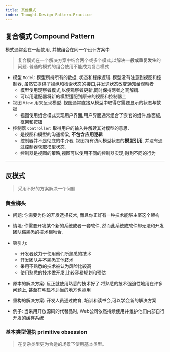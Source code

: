 ```yaml
---
title: 其他模式
index: Thought.Design Pattern.Practice
---
```




## 复合模式 Compound Pattern

模式通常会在一起使用, 并被组合在同一个设计方案中

> 复合模式在一个解决方案中结合两个或多个模式,以解决**一般或重复发生**的问题. 普通的模式的组合使用不能成为复合模式

<ToggleContent title="MVC">

- 模型 `Model`: 模型所持所有的数据, 状态和程序逻辑. 模型没有注意到视图和控制器, 虽然它提供了操纵和检索状态的接口,并发送状态改变通知给观察者
  - 模型使用观察者模式,以便观察者更新,同时保持两者之间解耦.
  - 可以用适配器将新的模型适配到原来的视图和控制器上
- 视图 `View`: 用来呈现模型. 视图通常直接从模型中取得它需要显示的状态与数据
  - 视图使用组合模式实现用户界面,用户界面通常组合了嵌套的组件,像面板,框架和按钮
- 控制器 `Controller`: 取得用户的输入并解读其对模型的意思. 
  - 是视图和模型的沟通桥梁, **不包含应用逻辑**
  - 控制器并不是彻底的中介者, 视图持有访问模型状态的**模型引用**, 并没有通过控制器获取模型状态. 
  - 控制器是视图的策略,视图可以使用不同的控制器实现,得到不同的行为


</ToggleContent>


---

## 反模式

> 采用不好的方案解决一个问题


### 黄金榔头

- 问题: 你需要为你的开发选择技术, 而且你正好有一种技术能够主宰这个架构
- 情境: 你需要开发某个新的系统或者一套软件, 然而此系统或软件却无法和开发团队缩熟悉的技术相吻合.
- 吸引力: 
  - 开发者致力于使用他们所熟悉的技术
  - 开发团队并不熟悉其他技术
  - 采用不熟悉的技术被认为风险比较高
  - 使用熟悉的技术做开发,比较容易规划和预估

- 原本的解决方案: 反正就使用熟悉的技术好了.将熟悉的技术强迫性地用在许多问题上, 甚至在明显不适当的地方也照用
- 重构的解决方案: 开发人员通过教育, 培训和读书会,可以学会新的解决方案
- 例子: 当采用开放源码的代替品时, Web公司依然持续使用并维护他们内部自行开发的缓存系统


### 基本类型偏执 primitive obsession

> 在复杂类型更为合适的场景下使用基本类型。